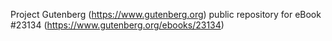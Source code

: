 Project Gutenberg (https://www.gutenberg.org) public repository for eBook #23134 (https://www.gutenberg.org/ebooks/23134)
